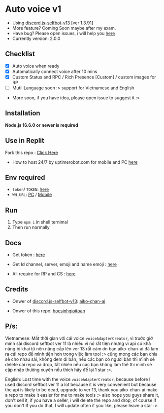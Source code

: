 # Auto voice v1
- Using [discord.js-selfbot-v13](https://github.com/aiko-chan-ai/discord.js-selfbot-v13) [ver 1.3.91]
- More feature? Coming Soon maybe after my exam.
- Have bug? Please open issues, i will help you [here](https://github.com/hocsinhgioitoan/Auto-Voice-/issues)
- Currently version: 2.0.0

## Checklist
- [x] Auto voice when ready
- [x] Automatically connect voice after 10 mins
- [x] Custom Status and RPC / Rich Presence [Custom] / custom images for RP
- [ ] Mutil Language soon :> support for Vietnamese and English
- More soon, if you have idea, please open issue to suggest it :>
## Installation
**Node.js 16.6.0 or newer is required**

## Use in Replit
Fork this repo : [Click Here](https://replit.com/github/hocsinhgioitoan/Mutil-tool)
- How to host 24/7 by uptimerobot.com for mobile and PC [here](https://youtu.be/LAuaVP0e6Qg?t=258)
## Env required
- `token`/ `TOKEN`: [here](https://github.com/hocsinhgioitoan/Mutil-tool/blob/main/docs/Token.md)
- `WH_URL`: [PC](https://www.youtube.com/watch?v=K8vgRWZnSZw) / [Mobile](https://www.youtube.com/watch?v=9oClR9rlkIc)
## Run
1. Type `npm i` in shell ternimal
2. Then run normally
## Docs
- Get token : [here](https://github.com/hocsinhgioitoan/Mutil-tool/blob/main/docs/Token.md)

- Get Id channel, server, emoji and name emoji : [here](https://github.com/hocsinhgioitoan/Mutil-tool/blob/main/docs/IdDiscord.md)

- All require for RP and CS : [here](https://github.com/hocsinhgioitoan/Mutil-tool/blob/main/docs/main.md)

## Credits
- Onwer of [discord.js-selfbot-v13](https://github.com/aiko-chan-ai/discord.js-selfbot-v13): [aiko-chan-ai](https://github.com/aiko-chan-ai/)

- Onwer of this repo: [hocsinhgioitoan](https://github.com/hocsinhgioitoan/)
## P/s:
Vietnamese: Mất thời gian với cái voice `voiceAdapterCreator`, vì trước giờ mình sài discord seftbot ver 11 là nhiều vì nó rất tiện nhưng vì api có khả năng bị khai tử nên nâng cấp lên ver 13 rất cảm ơn bạn aiko-chan-ai đã làm ra cái repo để mình tiện hơn trong việc làm tool :> cũng mong các bạn chia sẻ cho nhau sài, không đem đi bán, nếu các bạn có người bán thì mình sẽ delete cái repo và drop, tất nhiên nếu các bạn không làm thế thì mình sẽ cập nhập thường xuyên nếu thích hãy để lại 1 star :>.

English: Lost time with the voice `voiceAdapterCreator`, because before I used discord seftbot ver 11 a lot because it is very convenient but because the api is likely to be dead, upgrade to ver 13, thank you aiko-chan-ai make a repo to make it easier for me to make tools :> also hope you guys share it, don't sell it, if you have a seller, i will delete the repo and drop, of course if you don't If you do that, I will update often if you like, please leave a star :>.